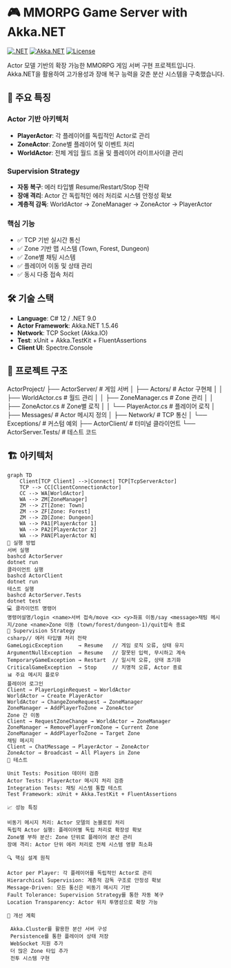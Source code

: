# 🎮 MMORPG Game Server with Akka.NET

[![.NET](https://img.shields.io/badge/.NET-9.0-512BD4?logo=.net)](https://dotnet.microsoft.com/)
[![Akka.NET](https://img.shields.io/badge/Akka.NET-1.5.46-blue)](https://getakka.net/)
[![License](https://img.shields.io/badge/License-MIT-green.svg)](LICENSE)

Actor 모델 기반의 확장 가능한 MMORPG 게임 서버 구현 프로젝트입니다. Akka.NET을 활용하여 고가용성과 장애 복구 능력을 갖춘 분산 시스템을 구축했습니다.

## 🌟 주요 특징

### Actor 기반 아키텍처
- **PlayerActor**: 각 플레이어를 독립적인 Actor로 관리
- **ZoneActor**: Zone별 플레이어 및 이벤트 처리
- **WorldActor**: 전체 게임 월드 조율 및 플레이어 라이프사이클 관리

### Supervision Strategy
- **자동 복구**: 에러 타입별 Resume/Restart/Stop 전략
- **장애 격리**: Actor 간 독립적인 에러 처리로 시스템 안정성 확보
- **계층적 감독**: WorldActor → ZoneManager → ZoneActor → PlayerActor

### 핵심 기능
- ✅ TCP 기반 실시간 통신
- ✅ Zone 기반 맵 시스템 (Town, Forest, Dungeon)
- ✅ Zone별 채팅 시스템
- ✅ 플레이어 이동 및 상태 관리
- ✅ 동시 다중 접속 처리

## 🛠️ 기술 스택

- **Language**: C# 12 / .NET 9.0
- **Actor Framework**: Akka.NET 1.5.46
- **Network**: TCP Socket (Akka.IO)
- **Test**: xUnit + Akka.TestKit + FluentAssertions
- **Client UI**: Spectre.Console

## 📁 프로젝트 구조
ActorProject/
├── ActorServer/              # 게임 서버
│   ├── Actors/              # Actor 구현체
│   │   ├── WorldActor.cs    # 월드 관리
│   │   ├── ZoneManager.cs   # Zone 관리
│   │   ├── ZoneActor.cs     # Zone별 로직
│   │   └── PlayerActor.cs   # 플레이어 로직
│   ├── Messages/            # Actor 메시지 정의
│   ├── Network/             # TCP 통신
│   └── Exceptions/          # 커스텀 예외
├── ActorClient/             # 터미널 클라이언트
└── ActorServer.Tests/       # 테스트 코드

## 🏗️ 아키텍처

```mermaid
graph TD
    Client[TCP Client] -->|Connect| TCP[TcpServerActor]
    TCP --> CC[ClientConnectionActor]
    CC --> WA[WorldActor]
    WA --> ZM[ZoneManager]
    ZM --> ZT[Zone: Town]
    ZM --> ZF[Zone: Forest]
    ZM --> ZD[Zone: Dungeon]
    WA --> PA1[PlayerActor 1]
    WA --> PA2[PlayerActor 2]
    WA --> PAN[PlayerActor N]
🚀 실행 방법
서버 실행
bashcd ActorServer
dotnet run
클라이언트 실행
bashcd ActorClient
dotnet run
테스트 실행
bashcd ActorServer.Tests
dotnet test
💻 클라이언트 명령어
명령어설명/login <name>서버 접속/move <x> <y>좌표 이동/say <message>채팅 메시지/zone <name>Zone 이동 (town/forest/dungeon-1)/quit접속 종료
🔄 Supervision Strategy
csharp// 에러 타입별 처리 전략
GameLogicException     → Resume   // 게임 로직 오류, 상태 유지
ArgumentNullException  → Resume   // 잘못된 입력, 무시하고 계속
TemporaryGameException → Restart  // 일시적 오류, 상태 초기화
CriticalGameException  → Stop     // 치명적 오류, Actor 종료
📊 주요 메시지 플로우
플레이어 로그인
Client → PlayerLoginRequest → WorldActor
WorldActor → Create PlayerActor
WorldActor → ChangeZoneRequest → ZoneManager
ZoneManager → AddPlayerToZone → ZoneActor
Zone 간 이동
Client → RequestZoneChange → WorldActor → ZoneManager
ZoneManager → RemovePlayerFromZone → Current Zone
ZoneManager → AddPlayerToZone → Target Zone
채팅 메시지
Client → ChatMessage → PlayerActor → ZoneActor
ZoneActor → Broadcast → All Players in Zone
🧪 테스트

Unit Tests: Position 데이터 검증
Actor Tests: PlayerActor 메시지 처리 검증
Integration Tests: 채팅 시스템 통합 테스트
Test Framework: xUnit + Akka.TestKit + FluentAssertions

📈 성능 특징

비동기 메시지 처리: Actor 모델의 논블로킹 처리
독립적 Actor 실행: 플레이어별 독립 처리로 확장성 확보
Zone별 부하 분산: Zone 단위로 플레이어 분산 관리
장애 격리: Actor 단위 에러 처리로 전체 시스템 영향 최소화

🔍 핵심 설계 원칙

Actor per Player: 각 플레이어를 독립적인 Actor로 관리
Hierarchical Supervision: 계층적 감독 구조로 안정성 확보
Message-Driven: 모든 통신은 비동기 메시지 기반
Fault Tolerance: Supervision Strategy를 통한 자동 복구
Location Transparency: Actor 위치 투명성으로 확장 가능

📝 개선 계획

 Akka.Cluster를 활용한 분산 서버 구성
 Persistence를 통한 플레이어 상태 저장
 WebSocket 지원 추가
 더 많은 Zone 타입 추가
 전투 시스템 구현


